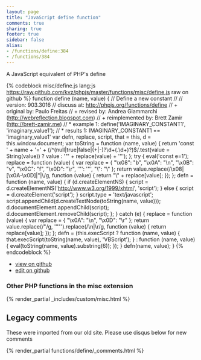 ```yaml
---
layout: page
title: "JavaScript define function"
comments: true
sharing: true
footer: true
sidebar: false
alias:
- /functions/define:384
- /functions/384
---
```

<!-- Generated by Rakefile:build -->
A JavaScript equivalent of PHP's define

{% codeblock misc/define.js lang:js https://raw.github.com/kvz/phpjs/master/functions/misc/define.js raw on github %}
function define (name, value) {
  // Define a new constant
  //
  // version: 903.3016
  // discuss at: http://phpjs.org/functions/define
  // +      original by: Paulo Freitas
  // +       revised by: Andrea Giammarchi (http://webreflection.blogspot.com)
  // + reimplemented by: Brett Zamir (http://brett-zamir.me)
  // *        example 1: define('IMAGINARY_CONSTANT1', 'imaginary_value1');
  // *        results 1: IMAGINARY_CONSTANT1 == 'imaginary_value1'
  var defn, replace, script, that = this,
    d = this.window.document;
  var toString = function (name, value) {
    return 'const ' + name + '=' + (/^(null|true|false|(\+|\-)?\d+(\.\d+)?)$/.test(value = String(value)) ? value : '"' + replace(value) + '"');
  };
  try {
    eval('const e=1');
    replace = function (value) {
      var replace = {
        "\x08": "b",
        "\x0A": "\\n",
        "\x0B": "v",
        "\x0C": "f",
        "\x0D": "\\r",
        '"': '"',
        "\\": "\\"
      };
      return value.replace(/\x08|[\x0A-\x0D]|"|\\/g, function (value) {
        return "\\" + replace[value];
      });
    };
    defn = function (name, value) {
      if (d.createElementNS) {
        script = d.createElementNS('http://www.w3.org/1999/xhtml', 'script');
      } else {
        script = d.createElement('script');
      }
      script.type = 'text/javascript';
      script.appendChild(d.createTextNode(toString(name, value)));
      d.documentElement.appendChild(script);
      d.documentElement.removeChild(script);
    };
  } catch (e) {
    replace = function (value) {
      var replace = {
        "\x0A": "\\n",
        "\x0D": "\\r"
      };
      return value.replace(/"/g, '""').replace(/\n|\r/g, function (value) {
        return replace[value];
      });
    };
    defn = (this.execScript ?
    function (name, value) {
      that.execScript(toString(name, value), 'VBScript');
    } : function (name, value) {
      eval(toString(name, value).substring(6));
    });
  }
  defn(name, value);
}
{% endcodeblock %}

 - [view on github](https://github.com/kvz/phpjs/blob/master/functions/misc/define.js)
 - [edit on github](https://github.com/kvz/phpjs/edit/master/functions/misc/define.js)


### Other PHP functions in the misc extension
{% render_partial _includes/custom/misc.html %}
## Legacy comments
These were imported from our old site. Please use disqus below for new comments
<div style="overflow-y: scroll; max-height: 500px;">
{% render_partial functions/define/_comments.html %}
</div>
